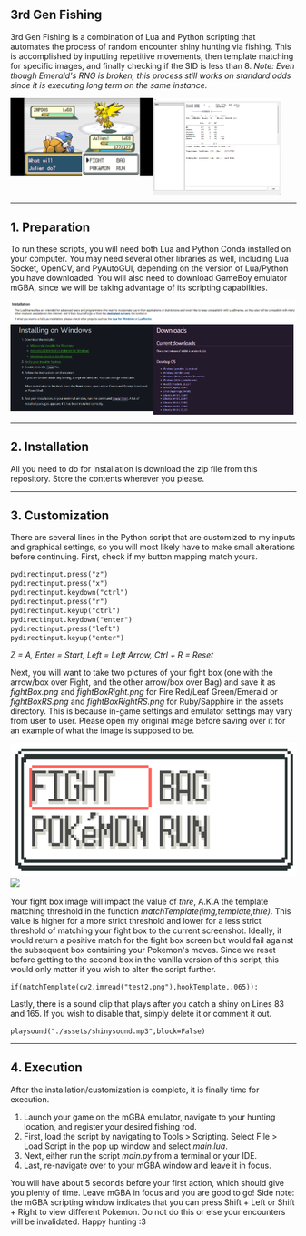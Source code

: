 ## 3rd Gen Fishing

3rd Gen Fishing is a combination of Lua and Python scripting that automates the process of random encounter shiny hunting via fishing. This is accomplished by inputting repetitive movements, then template matching for specific images, and finally checking if the SID is less than 8. *Note: Even though Emerald's RNG is broken, this process still works on standard odds since it is executing long term on the same instance.*

<div style="display: grid">
<img src="./readme_images/readmeTest.png" style="grid-column: 1">
<img src="./readme_images/luaScreen.png" style="grid-column: 2; width: 89%">
</div>

---
## 1. Preparation

To run these scripts, you will need both Lua and Python Conda installed on your computer. You may need several other libraries as well, including Lua Socket, OpenCV, and PyAutoGUI, depending on the version of Lua/Python you have downloaded. You will also need to download GameBoy emulator mGBA, since we will be taking advantage of its scripting capabilities.

<img src="./readme_images/luaDownload.png">
<div style="display: grid;">
<img src="./readme_images/condaDownload.png" style="grid-column: 1">
<img src="./readme_images/mgbaDownload.png" style="grid-column: 2; width: 98.1%">
</div>

---
## 2. Installation

All you need to do for installation is download the zip file from this repository. Store the contents wherever you please.

---
## 3. Customization

There are several lines in the Python script that are customized to my inputs and graphical settings, so you will most likely have to make small alterations before continuing. First, check if my button mapping match yours.

```
pydirectinput.press("z")
pydirectinput.press("x")
pydirectinput.keydown("ctrl")
pydirectinput.press("r")
pydirectinput.keyup("ctrl")
pydirectinput.keydown("enter")
pydirectinput.press("left")
pydirectinput.keyup("enter")
```

*Z = A, Enter = Start, Left = Left Arrow, Ctrl + R = Reset*

Next, you will want to take two pictures of your fight box (one with the arrow/box over Fight, and the other arrow/box over Bag) and save it as *fightBox.png* and *fightBoxRight.png* for Fire Red/Leaf Green/Emerald or *fightBoxRS.png* and *fightBoxRightRS.png* for Ruby/Sapphire in the assets directory. This is because in-game settings and emulator settings may vary from user to user. Please open my original image before saving over it for an example of what the image is supposed to be.

<img src="./assets/fightBoxRS.png">
<img src="./assets/fightBoxRightRS.png">

Your fight box image will impact the value of *thre*, A.K.A the template matching threshold in the function *matchTemplate(img,template,thre)*. This value is higher for a more strict threshold and lower for a less strict threshold of matching your fight box to the current screenshot. Ideally, it would return a positive match for the fight box screen but would fail against the subsequent box containing your Pokemon's moves. Since we reset before getting to the second box in the vanilla version of this script, this would only matter if you wish to alter the script further.

```
if(matchTemplate(cv2.imread("test2.png"),hookTemplate,.065)):
```

Lastly, there is a sound clip that plays after you catch a shiny on Lines 83 and 165. If you wish to disable that, simply delete it or comment it out.

```
playsound("./assets/shinysound.mp3",block=False)
```

---
## 4. Execution

After the installation/customization is complete, it is finally time for execution.

1.  Launch your game on the mGBA emulator, navigate to your hunting location, and register your desired fishing rod.
2.  First, load the script by navigating to Tools > Scripting. Select File > Load Script in the pop up window and select *main.lua*.
3.  Next, either run the script *main.py* from a terminal or your IDE.
4.  Last, re-navigate over to your mGBA window and leave it in focus.

You will have about 5 seconds before your first action, which should give you plenty of time. Leave mGBA in focus and you are good to go! Side note: the mGBA scripting window indicates that you can press Shift + Left or Shift + Right to view different Pokemon. Do not do this or else your encounters will be invalidated. Happy hunting :3
